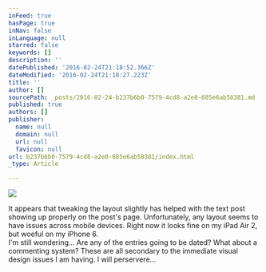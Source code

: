 ```yaml
---
inFeed: true
hasPage: true
inNav: false
inLanguage: null
starred: false
keywords: []
description: ''
datePublished: '2016-02-24T21:18:52.366Z'
dateModified: '2016-02-24T21:18:27.223Z'
title: ''
author: []
sourcePath: _posts/2016-02-24-b237b6b0-7579-4cd8-a2e0-685e6ab58381.md
published: true
authors: []
publisher:
  name: null
  domain: null
  url: null
  favicon: null
url: b237b6b0-7579-4cd8-a2e0-685e6ab58381/index.html
_type: Article

---
```

![](https://the-grid-user-content.s3-us-west-2.amazonaws.com/75deb794-fa0f-4fee-adc4-b22555d9ebd1.jpg)

It appears that tweaking the layout slightly has helped with the text post showing up properly on the post's page. Unfortunately, any layout seems to have issues across mobile devices. Right now it looks fine on my iPad Air 2, but woeful on my iPhone 6\.   
I'm still wondering... Are any of the entries going to be dated? What about a commenting system? These are all secondary to the immediate visual design issues I am having. I will perservere...
